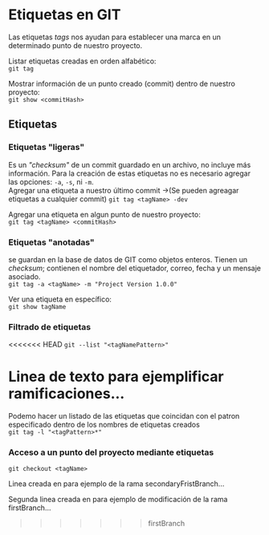 # Etiquetas en GIT  

Las etiquetas *tags* nos ayudan para establecer una marca en un determinado punto de nuestro proyecto.  

Listar etiquetas creadas en orden alfabético:  
`git tag`

Mostrar información de un punto creado (commit) dentro de nuestro proyecto:  
`git show <commitHash>`

## Etiquetas  

### Etiquetas "ligeras"  
Es un *"checksum"* de un commit guardado en un archivo, no incluye más información. Para la creación de estas etiquetas no es necesario agregar las opciones: `-a`, `-s`, ni `-m`.  
Agregar una etiqueta a nuestro último commit ->(Se pueden agreagar etiquetas a cualquier commit)
`git tag <tagName> -dev`

Agregar una etiqueta en algun punto de nuestro proyecto:  
`git tag <tagName> <commitHash>`

### Etiquetas "anotadas"  
se guardan en la base de datos de GIT como objetos enteros. Tienen un *checksum*; contienen el nombre del etiquetador, correo, fecha y un mensaje asociado.  
`git tag -a <tagName> -m "Project Version 1.0.0"`

Ver una etiqueta en específico:  
`git show tagName`  

### Filtrado de etiquetas  
<<<<<<< HEAD
`git --list "<tagNamePattern>"`

Linea de texto para ejemplificar ramificaciones...
=======
Podemo hacer un listado de las etiquetas que coincidan con el patron especificado dentro de los nombres de etiquetas creados  
`git tag -l "<tagPattern>*"`

### Acceso a un punto del proyecto mediante etiquetas  
`git checkout <tagName>`

Linea creada en para ejemplo de la rama secondaryFristBranch...

Segunda linea creada en para ejemplo de modificación de la rama firstBranch...
>>>>>>> firstBranch
